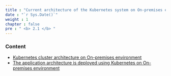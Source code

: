 ```yaml
---
title : "Current architecture of the Kubernetes system on On-premises environment"
date : "`r Sys.Date()`"
weight : 1
chapter : false
pre : " <b> 2.1 </b> "
---
```

### Content
  - [Kubernetes cluster architecture on On-premises environment](2.1.1-k8s-cluster/)
  - [The application architecture is deployed using Kubernetes on On-premises environment](2.1.2-k8s-app/)